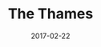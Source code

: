 ---
layout: post
image: thames
title: The Thames
date: 2017-02-22
alt: picture of thames
fstop: 4.5
focal: 34mm
iso: 100
shutterspeed: 13s
---